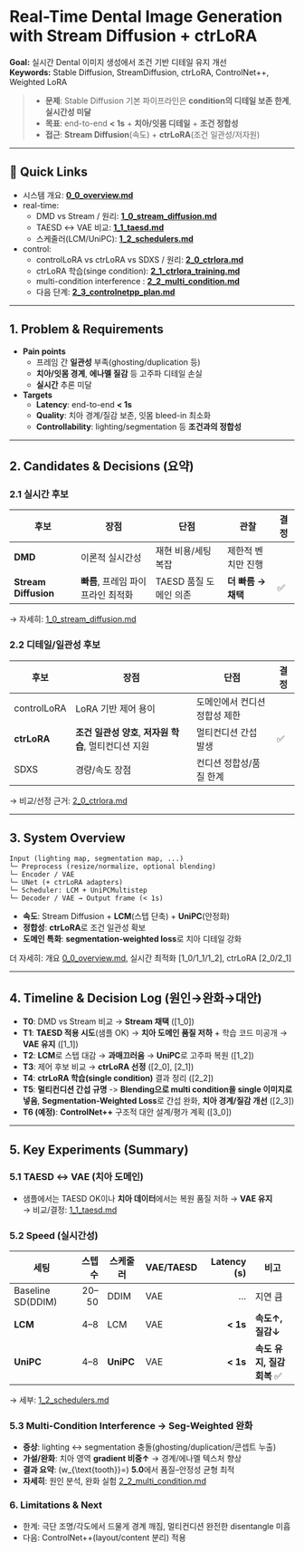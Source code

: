 # Real-Time Dental Image Generation with Stream Diffusion + ctrLoRA
**Goal:** 실시간 Dental 이미지 생성에서 조건 기반 디테일 유지 개선  
**Keywords:** Stable Diffusion, StreamDiffusion, ctrLoRA, ControlNet++, Weighted LoRA

> - **문제**: Stable Diffusion 기본 파이프라인은 **condition의 디테일 보존 한계**, **실시간성 미달**
> - **목표**: end-to-end **< 1s** + **치아/잇몸 디테일** + **조건 정합성**
> - **접근**: **Stream Diffusion**(속도) + **ctrLoRA**(조건 일관성/저자원)

---

## 🔗 Quick Links
- 시스템 개요: **[0_0_overview.md](0_0_overview.md)**
- real-time:
  - DMD vs Stream / 원리: **[1_0_stream_diffusion.md](1_0_stream_diffusion.md)**
  - TAESD ↔ VAE 비교: **[1_1_taesd.md](1_1_taesd.md)**
  - 스케줄러(LCM/UniPC): **[1_2_schedulers.md](1_2_schedulers.md)**
- control:
  - controlLoRA vs ctrLoRA vs SDXS / 원리: **[2_0_ctrlora.md](2_0_ctrlora.md)**
  - ctrLoRA 학습(singe condition): **[2_1_ctrlora_training.md](2_1_ctrlora_training.md)**
  - multi-condition interference : **[2_2_multi_condition.md](2_2_multi_condition.md)**
  - 다음 단계: **[2_3_controlnetpp_plan.md](2_3_controlnetpp_plan.md)**

---

## 1. Problem & Requirements
- **Pain points**
  - 프레임 간 **일관성** 부족(ghosting/duplication 등)
  - **치아/잇몸 경계**, **에나멜 질감** 등 고주파 디테일 손실
  - **실시간** 추론 미달
- **Targets**
  - **Latency**: end-to-end **< 1s**
  - **Quality**: 치아 경계/질감 보존, 잇몸 bleed-in 최소화
  - **Controllability**: lighting/segmentation 등 **조건과의 정합성**
 
---

## 2. Candidates & Decisions (요약)

### 2.1 실시간 후보
| 후보 | 장점 | 단점 | 관찰 | 결정 |
|---|---|---|---|---|
| **DMD** | 이론적 실시간성 | 재현 비용/세팅 복잡 | 제한적 벤치만 진행 |  |
| **Stream Diffusion** | **빠름**, 프레임 파이프라인 최적화 | TAESD 품질 도메인 의존 | **더 빠름 → 채택** | ✅ |

→ 자세히: [1_0_stream_diffusion.md](1_0_stream_diffusion.md)

### 2.2 디테일/일관성 후보
| 후보 | 장점 | 단점 | 결정 |
|---|---|---|---|
| controlLoRA | LoRA 기반 제어 용이 | 도메인에서 컨디션 정합성 제한 |  |
| **ctrLoRA** | **조건 일관성 양호**, **저자원 학습**, 멀티컨디션 지원 | 멀티컨디션 간섭 발생 | ✅ |
| SDXS | 경량/속도 장점 | 컨디션 정합성/품질 한계 |  |

→ 비교/선정 근거: [2_0_ctrlora.md](2_0_ctrlora.md)


---

## 3. System Overview

```
Input (lighting map, segmentation map, ...)
└─ Preprocess (resize/normalize, optional blending)
└─ Encoder / VAE
└─ UNet (+ ctrLoRA adapters)
└─ Scheduler: LCM + UniPCMultistep
└─ Decoder / VAE → Output frame (< 1s)
```
- **속도**: Stream Diffusion + **LCM**(스텝 단축) + **UniPC**(안정화)
- **정합성**: **ctrLoRA**로 조건 일관성 확보
- **도메인 특화**: **segmentation-weighted loss**로 치아 디테일 강화

더 자세히: 개요 [0_0_overview.md](0_0_overview.md), 실시간 최적화 [1_0/1_1/1_2], ctrLoRA [2_0/2_1]

---

## 4. Timeline & Decision Log (원인→완화→대안)

- **T0**: DMD vs Stream 비교 → **Stream 채택** ([1_0])  
- **T1**: **TAESD 적용 시도**(샘플 OK) → **치아 도메인 품질 저하** + 학습 코드 미공개 → **VAE 유지** ([1_1])  
- **T2**: **LCM**로 스텝 대감 → **과매끄러움** → **UniPC**로 고주파 복원 ([1_2])  
- **T3**: 제어 후보 비교 → **ctrLoRA 선정** ([2_0], [2_1])  
- **T4**: **ctrLoRA 학습(single condition)** 결과 정리 ([2_2])  
- **T5**: **멀티컨디션 간섭 규명** -> **Blending으로 multi condition을 single 이미지로 넣음**, **Segmentation-Weighted Loss**로 간섭 완화, **치아 경계/질감 개선** ([2_3])
- **T6 (예정)**: **ControlNet++** 구조적 대안 설계/평가 계획 ([3_0])


---

## 5. Key Experiments (Summary)

### 5.1 TAESD ↔ VAE (치아 도메인)
- 샘플에서는 TAESD OK이나 **치아 데이터**에서는 복원 품질 저하 → **VAE 유지**  
→ 비교/결정: [1_1_taesd.md](1_1_taesd.md)

### 5.2 Speed (실시간성)
| 세팅 | 스텝 수 | 스케줄러 | VAE/TAESD | Latency (s) | 비고 |
|---|---:|---|---|---:|---|
| Baseline SD(DDIM) | 20–50 | DDIM | VAE | … | 지연 큼 |
| **LCM** | 4–8 | LCM | VAE | **< 1s** | **속도↑, 질감↓** |
| **UniPC** | 4–8 | **UniPC** | VAE | **< 1s** | **속도 유지, 질감 회복** ✅ |

→ 세부: [1_2_schedulers.md](1_2_schedulers.md)

### 5.3 Multi-Condition Interference → Seg-Weighted 완화
- **증상**: lighting ↔ segmentation 충돌(ghosting/duplication/콘셉트 누출)  
- **가설/완화**: 치아 영역 **gradient 비중↑** → 경계/에나멜 텍스처 향상  
- **결과 요약**: \(w_{\text{tooth}}=\) **5.0**에서 품질–안정성 균형 최적  
- **자세히**: 원인 분석, 완화 실험 [2_2_multi_condition.md](2_2_multi_condition.md)


### 6. Limitations & Next

- 한계: 극단 조명/각도에서 드물게 경계 깨짐, 멀티컨디션 완전한 disentangle 미흡
- 다음: ControlNet++(layout/content 분리) 적용














